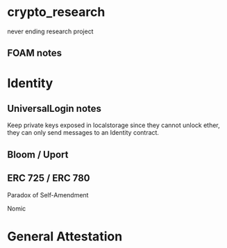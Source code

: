 # crypto_research
never ending research project

## FOAM notes

# Identity

## UniversalLogin notes

Keep private keys exposed in localstorage since they cannot unlock ether, they can only send messages to an Identity contract.

## Bloom / Uport

## ERC 725 / ERC 780

Paradox of Self-Amendment

Nomic


# General Attestation

